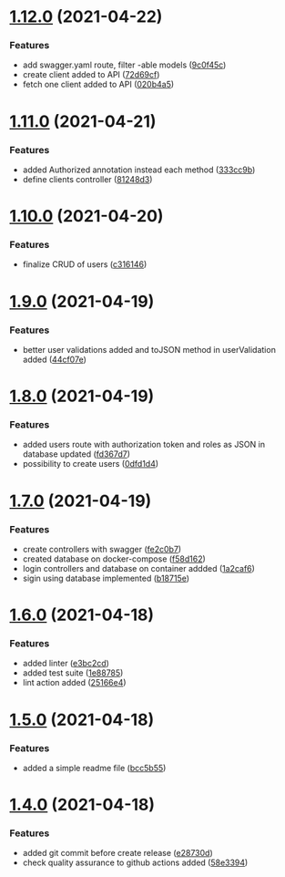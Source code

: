 # [1.12.0](https://github.com/dgmike/hermes/compare/v1.11.0...v1.12.0) (2021-04-22)


### Features

* add swagger.yaml route, filter -able models ([9c0f45c](https://github.com/dgmike/hermes/commit/9c0f45c5f7cacf8a2d84d9e012b26ddeea0ce2ff))
* create client added to API ([72d69cf](https://github.com/dgmike/hermes/commit/72d69cf4073d2d9949581ab00590e25ab544f4dc))
* fetch one client added to API ([020b4a5](https://github.com/dgmike/hermes/commit/020b4a5d34aa24c2d3b9bdc2d5d1d6c666414298))

# [1.11.0](https://github.com/dgmike/hermes/compare/v1.10.0...v1.11.0) (2021-04-21)


### Features

* added Authorized annotation instead each method ([333cc9b](https://github.com/dgmike/hermes/commit/333cc9b73aaead7e4ef1cc8d50324ea6c6742394))
* define clients controller ([81248d3](https://github.com/dgmike/hermes/commit/81248d329372e230ba4de582081f0cdbd30ec593))

# [1.10.0](https://github.com/dgmike/hermes/compare/v1.9.0...v1.10.0) (2021-04-20)


### Features

* finalize CRUD of users ([c316146](https://github.com/dgmike/hermes/commit/c316146b0971a50f02efcd5e2d1f440fd5152187))

# [1.9.0](https://github.com/dgmike/hermes/compare/v1.8.0...v1.9.0) (2021-04-19)


### Features

* better user validations added and toJSON method in userValidation added ([44cf07e](https://github.com/dgmike/hermes/commit/44cf07eb40e1e1f06dd9c377f56c98227a3178a8))

# [1.8.0](https://github.com/dgmike/hermes/compare/v1.7.0...v1.8.0) (2021-04-19)


### Features

* added users route with authorization token and roles as JSON in database updated ([fd367d7](https://github.com/dgmike/hermes/commit/fd367d7a66a271e3c6aba0e8ab8a40aabdebcaad))
* possibility to create users ([0dfd1d4](https://github.com/dgmike/hermes/commit/0dfd1d408618bdde4fe01386f924409e073581da))

# [1.7.0](https://github.com/dgmike/hermes/compare/v1.6.0...v1.7.0) (2021-04-19)


### Features

* create controllers with swagger ([fe2c0b7](https://github.com/dgmike/hermes/commit/fe2c0b7a8ffabc3c59dae76de492ec25e4e755a9))
* created database on docker-compose ([f58d162](https://github.com/dgmike/hermes/commit/f58d1625d75f5fdcde4bff7d1c88c1611da92ac2))
* login controllers and database on container addded ([1a2caf6](https://github.com/dgmike/hermes/commit/1a2caf629087fb2f926fd158677c6e9a39357ed3))
* sigin using database implemented ([b18715e](https://github.com/dgmike/hermes/commit/b18715ea5a0483a180c490872e030ff4b3905c17))

# [1.6.0](https://github.com/dgmike/hermes/compare/v1.5.0...v1.6.0) (2021-04-18)


### Features

* added linter ([e3bc2cd](https://github.com/dgmike/hermes/commit/e3bc2cd152023c1bb584fd2f76b32944a976be16))
* added test suite ([1e88785](https://github.com/dgmike/hermes/commit/1e887850fcb37172396078d7224de27c2bcc5064))
* lint action added ([25166e4](https://github.com/dgmike/hermes/commit/25166e45e1b756d1fdebcfebf25638b5db7ec99f))

# [1.5.0](https://github.com/dgmike/hermes/compare/v1.4.0...v1.5.0) (2021-04-18)


### Features

* added a simple readme file ([bcc5b55](https://github.com/dgmike/hermes/commit/bcc5b55be6eee4dc85d303618729aa1dd41566b2))

# [1.4.0](https://github.com/dgmike/hermes/compare/v1.3.0...v1.4.0) (2021-04-18)


### Features

* added git commit before create release ([e28730d](https://github.com/dgmike/hermes/commit/e28730dbfe44f5b41a0930eb0bc42586d4a2d62a))
* check quality assurance to github actions added ([58e3394](https://github.com/dgmike/hermes/commit/58e33946deb4cf29591a27de93e6e4ad50f0e78d))
